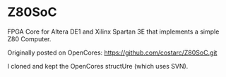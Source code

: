 # Z80SoC
FPGA Core for Altera DE1 and Xilinx Spartan 3E that implements a simple Z80 Computer.

Originally posted on OpenCores: https://github.com/costarc/Z80SoC.git

I cloned and kept the OpenCores structUre (which uses SVN).

